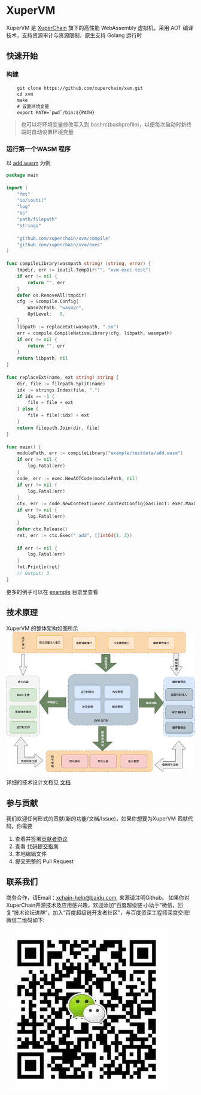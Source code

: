 # XuperVM

XuperVM 是 [XuperChain](https://xuper.baidu.com/n/ps/opensource) 旗下的高性能 WebAssembly 虚拟机，采用 AOT 编译技术，支持资源审计与资源限制，原生支持 Golang 运行时

## 快速开始
### 构建
```shell script
    git clone https://github.com/xuperchain/xvm.git
    cd xvm 
    make
    # 设置环境变量
    export PATH=`pwd`/bin:${PATH}
```

> 也可以将环境变量修改写入到 bashrc(bashprofile)，以便每次启动时新终端时自动设置环境变量


### 运行第一个WASM 程序

以 [add.wasm](example/testdata/add.wasm) 为例

```go
package main

import (
	"fmt"
	"io/ioutil"
	"log"
	"os"
	"path/filepath"
	"strings"

	"github.com/xuperchain/xvm/compile"
	"github.com/xuperchain/xvm/exec"
)

func compileLibrary(wasmpath string) (string, error) {
	tmpdir, err := ioutil.TempDir("", "xvm-exec-test")
	if err != nil {
		return "", err
	}
	defer os.RemoveAll(tmpdir)
	cfg := &compile.Config{
		Wasm2cPath: "wasm2c",
		OptLevel:   0,
	}
	libpath := replaceExt(wasmpath, ".so")
	err = compile.CompileNativeLibrary(cfg, libpath, wasmpath)
	if err != nil {
		return "", err
	}
	return libpath, nil
}

func replaceExt(name, ext string) string {
	dir, file := filepath.Split(name)
	idx := strings.Index(file, ".")
	if idx == -1 {
		file = file + ext
	} else {
		file = file[:idx] + ext
	}
	return filepath.Join(dir, file)
}

func main() {
	modulePath, err := compileLibrary("example/testdata/add.wasm")
	if err != nil {
		log.Fatal(err)
	}
	code, err := exec.NewAOTCode(modulePath, nil)
	if err != nil {
		log.Fatal(err)
	}
	ctx, err := code.NewContext(&exec.ContextConfig{GasLimit: exec.MaxGasLimit})
	if err != nil {
		log.Fatal(err)
	}
	defer ctx.Release()
	ret, err := ctx.Exec("_add", []int64{1, 2})

	if err != nil {
		log.Fatal(err)
	}
	fmt.Println(ret)
	// Output: 3
}
```


更多的例子可以在 [example](example) 目录里查看

## 技术原理

XuperVM 的整体架构如图所示
![XVM整体架构](./docs/images/architecture.png)


详细的技术设计文档见 [文档](https://xuper.baidu.com/n/xuperdoc/design_documents/smart_contract.html#xvm-wasm)


## 参与贡献
我们欢迎任何形式的贡献(新的功能/文档/Issue)，如果你想要为XuperVM 贡献代码，你需要
1. 查看并签署[贡献者协议](https://cla-assistant.io/xuperchain/xvm)
2. 查看 [代码提交指南](https://xuper.baidu.com/n/xuperdoc/contribution/pull_requests.html)
3. 本地编辑文件
4. 提交完整的 Pull Request

## 联系我们
商务合作，请Email：xchain-help@baidu.com, 来源请注明Github。
如果你对XuperChain开源技术及应用感兴趣，欢迎添加“百度超级链·小助手“微信，回复“技术论坛进群”，加入“百度超级链开发者社区”，与百度资深工程师深度交流!微信二维码如下:

![微信二维码](https://github.com/ToWorld/xuperchain-image/blob/master/baidu-image-xuperchain.png)